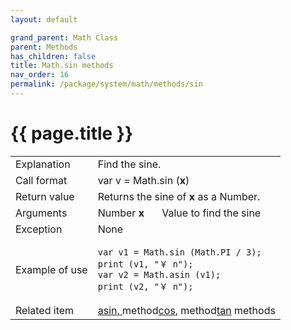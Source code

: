 ```yaml
---
layout: default

grand_parent: Math Class
parent: Methods
has_children: false
title: Math.sin methods
nav_order: 16
permalink: /package/system/math/methods/sin
---
```

# {{ page.title }}

<table>
  <tr>
    <td>Explanation</td>
    <td colspan="2">Find the sine.</td>
  </tr>
  <tr>
    <td>Call format</td>
    <td colspan="2">var v = Math.sin (<b>x</b>)</td>
  </tr>
  <tr>
    <td>Return value</td>
    <td colspan="2">Returns the sine of <b>x</b> as a Number.</td>
  </tr>  
 <tr>
    <td>Arguments</td>
    <td>Number <b>x</b></td>
    <td>Value to find the sine</td>
  </tr>
  <tr>
    <td>Exception</td>
    <td colspan="2">None</td>
  </tr>
  <tr>
    <td>Example of use</td>
    <td colspan="2"><code><pre>var v1 = Math.sin (Math.PI / 3);
print (v1, "￥ n");
var v2 = Math.asin (v1);
print (v2, "￥ n");</code></td>
  </tr>
  <tr>
    <td>Related item</td>
    <td colspan="2"><a href="/package/system/math/methods/asin">asin, </a> method<a href="/package/system/math/methods/cos">cos</a>, </a> method<a href="/package/system/math/methods/tan">tan</a> methods</td>
  </tr>
</table>



